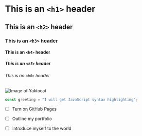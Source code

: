 # This is an `<h1>` header

## This is an `<h2>` header

### This is an `<h3>` header

#### This is an `<h4>` header

##### This is an `<h5>` header

###### This is an `<h6>` header

![Image of Yaktocat]([https://octodex.github.com/images/yaktocat.png](https://giffiles.alphacoders.com/185/1854.gif))

```js
const greeting = "I will get JavaScript syntax highlighting";
```

- [ ] Turn on GitHub Pages
- [ ] Outline my portfolio
- [ ] Introduce myself to the world

